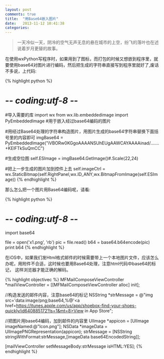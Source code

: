 ```yaml
---
layout: post
comments: true
title:  "用Base64嵌入图片"
date:   2013-11-12 10:41:38
categories:
---
```

<blockquote>一天冷似一天，阴冷的空气无声无息的悬在城市的上空，纷飞的落叶也在述说着岁月更替的故事。</blockquote>

在使用wxPython写程序时，如果用到了图标，而打包的时候又想嵌到程序里，就要使用base64对图片进行编码，然后把生成的字符串直接写到程序里就好了,废话不多说，上代码: <!-- more --></p>

{% highlight python %}
# -*- coding:utf-8 -*-
#导入需要的库
import wx
from wx.lib.embeddedimage import PyEmbeddedImage #用于嵌入经过base64编码的图片

#用经过Base64处理的字符串构造图片，用图片生成的base64字符串替换下面括号里的内容即可
imgBase64 = PyEmbeddedImage("iVBORw0KGgoAAAANSUhEUgAAWCAYAAAAinad/.......+KElFTkSuQmCC")

#生成空位图
self.ESImage = imgBase64.GetImage()#.Scale(22,24)

#把上一步生成的图片加到控件上去
self.imageCtrl =    wx.StaticBitmap(self.RightPanel,wx.ID_ANY,wx.BitmapFromImage(self.ESImage))
</code></pre>
{% endhighlight %}

那么怎么把一个图片用Base64编码呢，请看:

{% highlight python %}
# -*- coding:utf-8 -*-
import base64

file = open('x1.png', 'rb')
pic = file.read()
b64 = base64.b64encode(pic)
print b64
{% endhighlight %}

在iOS中，如果我们发Html格式邮件的时候需要带上一个本地图片文件，应该怎么办呢，用附件不合适，这时候也要用Base64处理，注意html代码中base64的标记，
这样浏览器才能正确的解码。

{% highlight objectivec %}
MFMailComposeViewController *mailViewController = [[MFMailComposeViewController alloc] init];

//构造发送的邮件内容，注意base64的标记
NSString *strMessage = @"img src='data:image/png;base64,%@'<a href=https://itunes.apple.com/us/app/shoebox-find-your-shoes-quickly/id640885172?ls=1&mt=8>View in App Store</a>";

//把图片用base64编码，加到邮件的内容里
UIImage *appicon = [UIImage imageNamed:@"Icon.png"];
NSData *imageData = UIImagePNGRepresentation(appicon);
strMessage = [NSString stringWithFormat:strMessage,[imageData base64EncodedString]];

[mailViewController setMessageBody:strMessage isHTML:YES];
{% endhighlight %}
